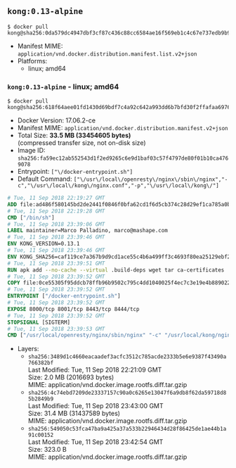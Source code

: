 ## `kong:0.13-alpine`

```console
$ docker pull kong@sha256:0da579dc4947dbf3cf87c436c88cc6584ae16f569eb1c4c67e737edb9b974879
```

-	Manifest MIME: `application/vnd.docker.distribution.manifest.list.v2+json`
-	Platforms:
	-	linux; amd64

### `kong:0.13-alpine` - linux; amd64

```console
$ docker pull kong@sha256:618f64aee01fd1430d69bdf7c4a92c642a993dd6b7bfd30f2ffafaa6976271c1
```

-	Docker Version: 17.06.2-ce
-	Manifest MIME: `application/vnd.docker.distribution.manifest.v2+json`
-	Total Size: **33.5 MB (33454605 bytes)**  
	(compressed transfer size, not on-disk size)
-	Image ID: `sha256:fa59ec12ab552543d1f2ed9265c6e9d1baf03c57f4797de80f01b10ca4769078`
-	Entrypoint: `["\/docker-entrypoint.sh"]`
-	Default Command: `["\/usr\/local\/openresty\/nginx\/sbin\/nginx","-c","\/usr\/local\/kong\/nginx.conf","-p","\/usr\/local\/kong\/"]`

```dockerfile
# Tue, 11 Sep 2018 22:19:27 GMT
ADD file:ad486f580145bd2de2441f0846f0bfa62cd1f6d5cb374c28d29ef1ca785a0bbc in / 
# Tue, 11 Sep 2018 22:19:28 GMT
CMD ["/bin/sh"]
# Tue, 11 Sep 2018 23:39:06 GMT
LABEL maintainer=Marco Palladino, marco@mashape.com
# Tue, 11 Sep 2018 23:39:46 GMT
ENV KONG_VERSION=0.13.1
# Tue, 11 Sep 2018 23:39:46 GMT
ENV KONG_SHA256=caf119ce7a367b9d9cd1ace55c4b6a499ff3c4693f80ea25129ebf2da0373fcc
# Tue, 11 Sep 2018 23:39:51 GMT
RUN apk add --no-cache --virtual .build-deps wget tar ca-certificates 	&& apk add --no-cache libgcc openssl pcre perl tzdata curl 	&& wget -O kong.tar.gz "https://bintray.com/kong/kong-community-edition-alpine-tar/download_file?file_path=kong-community-edition-$KONG_VERSION.apk.tar.gz" 	&& echo "$KONG_SHA256 *kong.tar.gz" | sha256sum -c - 	&& tar -xzf kong.tar.gz -C /tmp 	&& rm -f kong.tar.gz 	&& cp -R /tmp/usr / 	&& rm -rf /tmp/usr 	&& cp -R /tmp/etc / 	&& rm -rf /tmp/etc 	&& apk del .build-deps
# Tue, 11 Sep 2018 23:39:52 GMT
COPY file:0ce55305f95ddcb78ffb96b9502c795c4dd1040025f4ec7c3e19e4b889022b90 in /docker-entrypoint.sh 
# Tue, 11 Sep 2018 23:39:52 GMT
ENTRYPOINT ["/docker-entrypoint.sh"]
# Tue, 11 Sep 2018 23:39:52 GMT
EXPOSE 8000/tcp 8001/tcp 8443/tcp 8444/tcp
# Tue, 11 Sep 2018 23:39:52 GMT
STOPSIGNAL [SIGTERM]
# Tue, 11 Sep 2018 23:39:53 GMT
CMD ["/usr/local/openresty/nginx/sbin/nginx" "-c" "/usr/local/kong/nginx.conf" "-p" "/usr/local/kong/"]
```

-	Layers:
	-	`sha256:3489d1c4660eacaadef3acfc3512c785acde2333b5e6e9387f43490a766382bf`  
		Last Modified: Tue, 11 Sep 2018 22:21:09 GMT  
		Size: 2.0 MB (2016693 bytes)  
		MIME: application/vnd.docker.image.rootfs.diff.tar.gzip
	-	`sha256:4c74ebd7209de23337157c90a0c6265e13047f6a9db8f62da59718d85b2849b9`  
		Last Modified: Tue, 11 Sep 2018 23:43:00 GMT  
		Size: 31.4 MB (31437589 bytes)  
		MIME: application/vnd.docker.image.rootfs.diff.tar.gzip
	-	`sha256:549050c53fca47ba9a425a37a533b22946434d28f86425de1ae44b1a91c00152`  
		Last Modified: Tue, 11 Sep 2018 23:42:54 GMT  
		Size: 323.0 B  
		MIME: application/vnd.docker.image.rootfs.diff.tar.gzip
